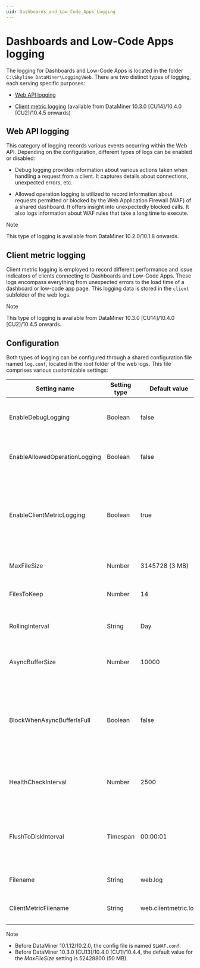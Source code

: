 ```yaml
---
uid: Dashboards_and_Low_Code_Apps_Logging
---
```


# Dashboards and Low-Code Apps logging

The logging for Dashboards and Low-Code Apps is located in the folder `C:\Skyline DataMiner\Logging\Web`. There are two distinct types of logging, each serving specific purposes:

- [Web API logging](#web-api-logging)

- [Client metric logging](#client-metric-logging) (available from DataMiner 10.3.0 [CU14]/10.4.0 [CU2]/10.4.5 onwards)<!-- RN 39000 -->

## Web API logging

This category of logging records various events occurring within the Web API. Depending on the configuration, different types of logs can be enabled or disabled:

- Debug logging provides information about various actions taken when handling a request from a client. It captures details about connections, unexpected errors, etc.

- Allowed operation logging is utilized to record information about requests permitted or blocked by the Web Application Firewall (WAF) of a shared dashboard. It offers insight into unexpectedly blocked calls. It also logs information about WAF rules that take a long time to execute.

> [!NOTE]
> This type of logging is available from DataMiner 10.2.0/10.1.8 onwards.

## Client metric logging

Client metric logging is employed to record different performance and issue indicators of clients connecting to Dashboards and Low-Code Apps. These logs encompass everything from unexpected errors to the load time of a dashboard or low-code app page. This logging data is stored in the `client` subfolder of the web logs.

> [!NOTE]
> This type of logging is available from DataMiner 10.3.0 [CU14]/10.4.0 [CU2]/10.4.5 onwards.<!-- RN 39000 -->

## Configuration

Both types of logging can be configured through a shared configuration file named `log.conf`, located in the root folder of the web logs. This file comprises various customizable settings:

| Setting name                  | Setting type | Default value        | Description                                                                                                                      |
|-------------------------------|--------------|----------------------|----------------------------------------------------------------------------------------------------------------------------------|
| EnableDebugLogging            | Boolean      | false                | Enables or disables the logging of debug information.                                                                            |
| EnableAllowedOperationLogging | Boolean      | false                | Enables or disables the logging of WAF information.                                                                              |
| EnableClientMetricLogging     | Boolean      | true                 | Enables or disables the client metric logging (available from DataMiner 10.3.0 [CU14]/10.4.0 [CU2]/10.4.5 onwards).              |
| MaxFileSize                   | Number       | 3145728 (3 MB)       | The maximum size of a single log file.                                                                                           |
| FilesToKeep                   | Number       | 14                   | The number of files to keep for each type of log.                                                                                |
| RollingInterval               | String       | Day                  | The time period included in each log file.                                                                                       |
| AsyncBufferSize               | Number       | 10000                | The size of the buffer of the worker writing the log file to disk.                                                               |
| BlockWhenAsyncBufferIsFull    | Boolean      | false                | If true, the logger will wait until there is room in the buffer; otherwise, log entries will be dropped when the buffer is full. |
| HealthCheckInterval           | Number       | 2500                 | The number of log entries before a health check of the logger is performed.                                                      |
| FlushToDiskInterval           | Timespan     | 00:00:01             | The time span between the log being written to memory and the result being flushed to disk.                                      |
| Filename                      | String       | web.log              | The file name of the Web API log files.                                                                                          |
| ClientMetricFilename          | String       | web.clientmetric.log | The file name of the client metric log files.                                                                                    |

> [!NOTE]
>
> - Before DataMiner 10.1.12/10.2.0, the config file is named `SLWAF.conf`.
> - Before DataMiner 10.3.0 [CU13]/10.4.0 [CU1]/10.4.4, the default value for the *MaxFileSize* setting is 52428800 (50 MB). <!-- RN 38958 -->
